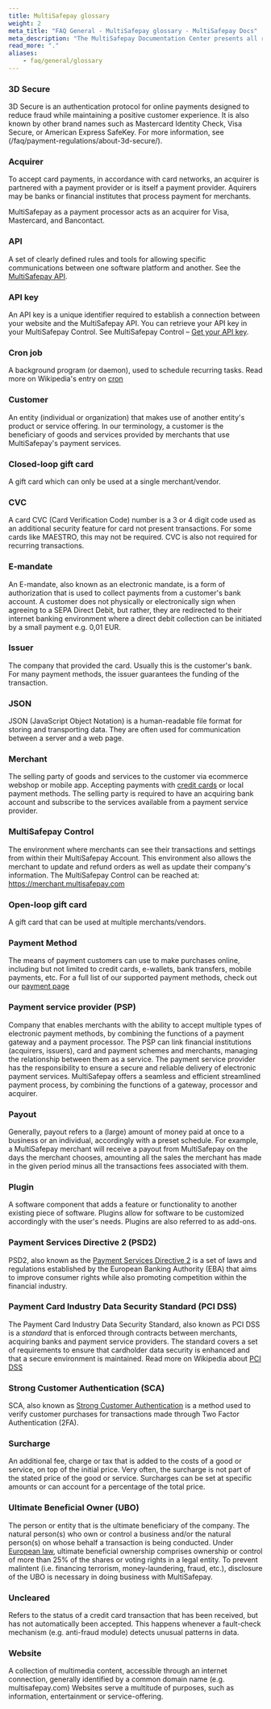 ```yaml
---
title: MultiSafepay glossary
weight: 2
meta_title: "FAQ General - MultiSafepay glossary - MultiSafepay Docs"
meta_description: "The MultiSafepay Documentation Center presents all relevant information about our Plugins and API. You can also find support pages for payment methods, tools and general questions as well as the contact details of our Support and Integration Teams."
read_more: "."
aliases:
    - faq/general/glossary
---
```


### 3D Secure
3D Secure is an authentication protocol for online payments designed to reduce fraud while maintaining a positive customer experience. It is also known by other brand names such as Mastercard Identity Check, Visa Secure, or American Express SafeKey. For more information, see (/faq/payment-regulations/about-3d-secure/).

### Acquirer
To accept card payments, in accordance with card networks, an acquirer is partnered with a payment provider or is itself a payment provider. Aquirers may be banks or financial institutes that process payment for merchants.

MultiSafepay as a payment processor acts as an acquirer for Visa, Mastercard, and Bancontact.

### API
A set of clearly defined rules and tools for allowing specific communications between one software platform and another. See the [MultiSafepay API](https://docs.multisafepay.com/api/).

### API key

An API key is a unique identifier required to establish a connection between your website and the MultiSafepay API. You can retrieve your API key in your MultiSafepay Control. See MultiSafepay Control – [Get your API key](/tools/multisafepay-control/get-your-api-key/).

### Cron job

A background program (or daemon), used to schedule recurring tasks. Read more on Wikipedia's entry on [cron](https://en.wikipedia.org/wiki/Cron)

### Customer
An entity (individual or organization) that makes use of another entity's product or service offering. In our terminology, a customer is the beneficiary of goods and services provided by merchants that use MultiSafepay's payment services.

### Closed-loop gift card
A gift card which can only be used at a single merchant/vendor.

### CVC
A card CVC (Card Verification Code) number is a 3 or 4 digit code used as an additional security feature for card not present transactions. For some cards like MAESTRO, this may not be required. CVC is also not required for recurring transactions.

### E-mandate
An E-mandate, also known as an electronic mandate, is a form of authorization that is used to collect payments from a customer's bank account. A customer does not physically or electronically sign when agreeing to a SEPA Direct Debit, but rather, they are redirected to their internet banking environment where a direct debit collection can be initiated by a small payment e.g. 0,01 EUR.

### Issuer
The company that provided the card. Usually this is the customer's bank. For many payment methods, the issuer guarantees the funding of the transaction.

### JSON
JSON (JavaScript Object Notation) is a human-readable file format for storing and transporting data. They are often used for communication between a server and a web page. 

### Merchant
The selling party of goods and services to the customer via ecommerce webshop or mobile app. Accepting payments with [credit cards](/payment-methods/credit-and-debit-cards) or local payment methods. The selling party is required to have an acquiring bank account and subscribe to the services available from a payment service provider. 

### MultiSafepay Control 
The environment where merchants can see their transactions and settings from within their MultiSafepay Account. This environment also allows the merchant to update and refund orders as well as update their company's information. The MultiSafepay Control can be reached at: https://merchant.multisafepay.com

### Open-loop gift card

A gift card that can be used at multiple merchants/vendors.

### Payment Method
The means of payment customers can use to make purchases online, including but not limited to credit cards, e-wallets, bank transfers, mobile payments, etc. For a full list of our supported payment methods, check out our [payment page](/payment-methods)

### Payment service provider (PSP)
Company that enables merchants with the ability to accept multiple types of electronic payment methods, by combining the functions of a payment gateway and a payment processor. The PSP can link financial institutions (acquirers, issuers), card and payment schemes and merchants, managing the relationship between them as a service. The payment service provider has the responsibility to ensure a secure and reliable delivery of electronic payment services. MultiSafepay offers a seamless and efficient streamlined payment process, by combining the functions of a gateway, processor and acquirer.

### Payout
Generally, payout refers to a (large) amount of money paid at once to a business or an individual, accordingly with a preset schedule. For example, a MultiSafepay merchant will receive a payout from MultiSafepay on the days the merchant chooses, amounting all the sales the merchant has made in the given period minus all the transactions fees associated with them.

### Plugin
A software component that adds a feature or functionality to another existing piece of software. Plugins allow for software to be customized accordingly with the user's needs. Plugins are also referred to as add-ons.

### Payment Services Directive 2 (PSD2)

PSD2, also known as the [Payment Services Directive 2](https://docs.multisafepay.com/faq/payment-regulations/payment-service-directive-2) is a set of laws and regulations established by the European Banking Authority (EBA) that aims to improve consumer rights while also promoting competition within the financial industry.

### Payment Card Industry Data Security Standard (PCI DSS)

The Payment Card Industry Data Security Standard, also known as PCI DSS is a _standard_ that is enforced through contracts between merchants, acquiring banks and payment service providers. The standard covers a set of requirements to ensure that cardholder data security is enhanced and that a secure environment is maintained. Read more on Wikipedia about [PCI DSS](https://en.wikipedia.org/wiki/Payment_Card_Industry_Data_Security_Standard)

### Strong Customer Authentication (SCA)

SCA, also known as [Strong Customer Authentication](https://docs.multisafepay.com/faq/payment-regulations/strong-customer-authentication) is a method used to verify customer purchases for transactions made through Two Factor Authentication (2FA).

### Surcharge
An additional fee, charge or tax that is added to the costs of a good or service, on top of the initial price. Very often, the surcharge is not part of the stated price of the good or service. Surcharges can be set at specific amounts or can account for a percentage of the total price.

### Ultimate Beneficial Owner (UBO)
The person or entity that is the ultimate beneficiary of the company. The natural person(s) who own or control a business and/or the natural person(s) on whose behalf a transaction is being conducted. Under [European law](https://eur-lex.europa.eu/legal-content/EN/TXT/?uri=celex%3A32015L0849), ultimate beneficial ownership comprises ownership or control of more than 25% of the shares or voting rights in a legal entity. To prevent malintent (i.e. financing terrorism, money-laundering, fraud, etc.), disclosure of the UBO is necessary in doing business with MultiSafepay.

### Uncleared
Refers to the status of a credit card transaction that has been received, but has not automatically been accepted. This happens whenever a fault-check mechanism (e.g. anti-fraud module) detects unusual patterns in data. 

### Website
A collection of multimedia content, accessible through an internet connection, generally identified by a common domain name (e.g. multisafepay.com) Websites serve a multitude of purposes, such as information, entertainment or service-offering.

